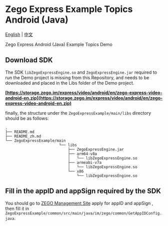 # Zego Express Example Topics Android (Java)

[English](README.md) | [中文](README_zh.md)

Zego Express Android (Java) Example Topics Demo

## Download SDK

The SDK `libZegoExpressEngine.so` and `ZegoExpressEngine.jar` required to run the Demo project is missing from this Repository, and needs to be downloaded and placed in the Libs folder of the Demo project.

**[https://storage.zego.im/express/video/android/en/zego-express-video-android-en.zip](https://storage.zego.im/express/video/android/en/zego-express-video-android-en.zip)**

finally, the structure under the `ZegoExpressExample/main/libs` directory should be as follows:

```tree
.
├── README.md
├── README_zh.md
└── ZegoExpressExample/main
                        └── libs
                            ├── ZegoExpressEngine.jar
                            ├── arm64-v8a
                            │   └── libZegoExpressEngine.so
                            ├── armeabi-v7a
                            │   └── libZegoExpressEngine.so
                            └── x86
                                └── libZegoExpressEngine.so
```

## Fill in the appID and appSign required by the SDK

You should go to [ZEGO Management Site](https://console-express.zego.im/acount/register) apply for appID and appSign , then fill it in `ZegoExpressExample/common/src/main/java/im/zego/common/GetAppIDConfig.java`.
